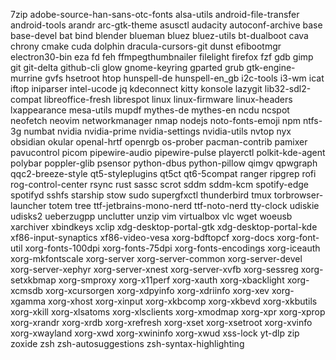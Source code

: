 7zip
adobe-source-han-sans-otc-fonts
alsa-utils
android-file-transfer
android-tools
arandr
arc-gtk-theme
asusctl
audacity
autoconf-archive
base
base-devel
bat
bind
blender
blueman
bluez
bluez-utils
bt-dualboot
cava
chrony
cmake
cuda
dolphin
dracula-cursors-git
dunst
efibootmgr
electron30-bin
eza
fd
feh
ffmpegthumbnailer
filelight
firefox
fzf
gdb
gimp
git
git-delta
github-cli
glow
gnome-keyring
gparted
grub
gtk-engine-murrine
gvfs
hsetroot
htop
hunspell-de
hunspell-en_gb
i2c-tools
i3-wm
icat
iftop
iniparser
intel-ucode
jq
kdeconnect
kitty
konsole
lazygit
lib32-sdl2-compat
libreoffice-fresh
librespot
linux
linux-firmware
linux-headers
lxappearance
mesa-utils
mupdf
mythes-de
mythes-en
ncdu
ncspot
neofetch
neovim
networkmanager
nmap
nodejs
noto-fonts-emoji
npm
ntfs-3g
numbat
nvidia
nvidia-prime
nvidia-settings
nvidia-utils
nvtop
nyx
obsidian
okular
openal-hrtf
openrgb
os-prober
pacman-contrib
pamixer
pavucontrol
picom
pipewire-audio
pipewire-pulse
playerctl
polkit-kde-agent
polybar
poppler-glib
psensor
python-dbus
python-pillow
qimgv
qpwgraph
qqc2-breeze-style
qt5-styleplugins
qt5ct
qt6-5compat
ranger
ripgrep
rofi
rog-control-center
rsync
rust
sassc
scrot
sddm
sddm-kcm
spotify-edge
spotifyd
sshfs
starship
stow
sudo
supergfxctl
thunderbird
tmux
torbrowser-launcher
totem
tree
ttf-jetbrains-mono-nerd
ttf-noto-nerd
tty-clock
udiskie
udisks2
ueberzugpp
unclutter
unzip
vim
virtualbox
vlc
wget
woeusb
xarchiver
xbindkeys
xclip
xdg-desktop-portal-gtk
xdg-desktop-portal-kde
xf86-input-synaptics
xf86-video-vesa
xorg-bdftopcf
xorg-docs
xorg-font-util
xorg-fonts-100dpi
xorg-fonts-75dpi
xorg-fonts-encodings
xorg-iceauth
xorg-mkfontscale
xorg-server
xorg-server-common
xorg-server-devel
xorg-server-xephyr
xorg-server-xnest
xorg-server-xvfb
xorg-sessreg
xorg-setxkbmap
xorg-smproxy
xorg-x11perf
xorg-xauth
xorg-xbacklight
xorg-xcmsdb
xorg-xcursorgen
xorg-xdpyinfo
xorg-xdriinfo
xorg-xev
xorg-xgamma
xorg-xhost
xorg-xinput
xorg-xkbcomp
xorg-xkbevd
xorg-xkbutils
xorg-xkill
xorg-xlsatoms
xorg-xlsclients
xorg-xmodmap
xorg-xpr
xorg-xprop
xorg-xrandr
xorg-xrdb
xorg-xrefresh
xorg-xset
xorg-xsetroot
xorg-xvinfo
xorg-xwayland
xorg-xwd
xorg-xwininfo
xorg-xwud
xss-lock
yt-dlp
zip
zoxide
zsh
zsh-autosuggestions
zsh-syntax-highlighting

